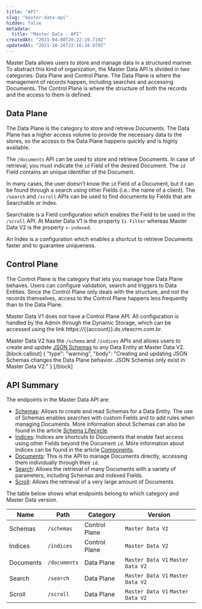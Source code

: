 ```yaml
---
title: "API"
slug: "master-data-api"
hidden: false
metadata: 
  title: "Master Data - API"
createdAt: "2021-04-08T20:22:19.710Z"
updatedAt: "2021-10-28T22:16:34.979Z"
---
```

Master Data allows users to store and manage data in a structured manner. To abstract this kind of organization, the Master Data API is divided in two categories: Data Plane and Control Plane. The Data Plane is where the management of records happen, including searches and accessing Documents. The Control Plane is where the structure of both the records and the access to them is defined.

## Data Plane

The Data Plane is the category to store and retrieve Documents. The Data Plane has a higher access volume to provide the necessary data to the stores, so the access to the Data Plane happens quickly and is highly available.

The `/documents` API can be used to store and retrieve Documents. In case of retrieval, you must indicate the `id` Field of the desired Document. The `id` Field contains an unique identifier of the Document.

In many cases, the user doesn’t know the `id` Field of a Document, but it can be found through a search using other Fields (i.e.: the name of a client). The `/search` and `/scroll` APIs can be used to find documents by Fields that are Searchable or Index.

Searchable is a Field configuration which enables the Field to be used in the `/scroll` API. At Master Data V1 is the property `Is Filter` whereas Master Data V2 is the property `v-indexed`.

An Index is a configuration which enables a shortcut to retrieve Documents faster and to guarantee uniqueness.

## Control Plane

The Control Plane is the category that lets you manage how Data Plane behaves. Users can configure validation, search and triggers to Data Entities. Since the Control Plane only deals with the structure, and not the records themselves, access to the Control Plane happens less frequently than to the Data Plane.

Master Data V1 does not have a Control Plane API. All configuration is handled by the Admin through the Dynamic Storage, which can be accessed using the link https://{{account}}.ds.vtexcrm.com.br.

Master Data V2 has the `/schema` and `/indices` APIs and allows users to create and update [JSON Schemas](https://spacetelescope.github.io/understanding-json-schema/) to any Data Entity at Master Data V2.
[block:callout]
{
  "type": "warning",
  "body": "Creating and updating JSON Schemas changes the Data Plane behavior. JSON Schemas only exist in Master Data V2."
}
[/block]
## API Summary

The endpoints in the Master Data API are:
- [Schemas](ref:schemas): Allows to create and read Schemas for a Data Entity. The use of Schemas enables searches with custom Fields and to add rules when managing Documents. More information about Schemas can also be found in the article [Schema Lifecycle](doc:master-data-schema-lifecycle).
- [Indices](ref:indices): Indices are shortcuts to Documents that enable fast access using other Fields beyond the Document `id`. More information about Indices can be found in the article [Components](doc:master-data-components).
- [Documents](ref:documents): This is the API to manage Documents directly, accessing them individually through their `id`.
- [Search](ref:search): Allows the retrieval of many Documents with a variety of parameters, including Schemas and indexed Fields.
- [Scroll](ref:scroll): Allows the retrieval of a very large amount of Documents.

The table below shows what endpoints belong to which category and Master Data version.

| Name | Path | Category | Version |
| - | - | - | - |
| Schemas | `/schemas` | Control Plane | `Master Data V2` |
| Indices | `/indices` | Control Plane | `Master Data V2` |
| Documents | `/documents` | Data Plane | `Master Data V1` `Master Data V2` |
| Search | `/search` | Data Plane | `Master Data V1` `Master Data V2` |
| Scroll | `/scroll` | Data Plane | `Master Data V1` `Master Data V2` |